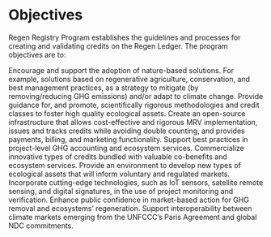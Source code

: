 # Objectives

Regen Registry Program establishes the guidelines and processes for creating and validating credits on the Regen Ledger. The program objectives are to:

Encourage and support the adoption of nature-based solutions. For example, solutions based on regenerative agriculture, conservation, and best management practices, as a strategy to mitigate (by removing/reducing GHG emissions) and/or adapt to climate change. Provide guidance for, and promote, scientifically rigorous methodologies and credit classes to foster high quality ecological assets. Create an open-source infrastructure that allows cost-effective and rigorous MRV implementation, issues and tracks credits while avoiding double counting, and provides payments, billing, and marketing functionality. Support best practices in project-level GHG accounting and ecosystem services. Commercialize innovative types of credits bundled with valuable co-benefits and ecosystem services. Provide an environment to develop new types of ecological assets that will inform voluntary and regulated markets. Incorporate cutting-edge technologies, such as IoT sensors, satellite remote sensing, and digital signatures, in the use of project monitoring and verification. Enhance public confidence in market-based action for GHG removal and ecosystems’ regeneration. Support interoperability between climate markets emerging from the UNFCCC’s Paris Agreement and global NDC commitments.
